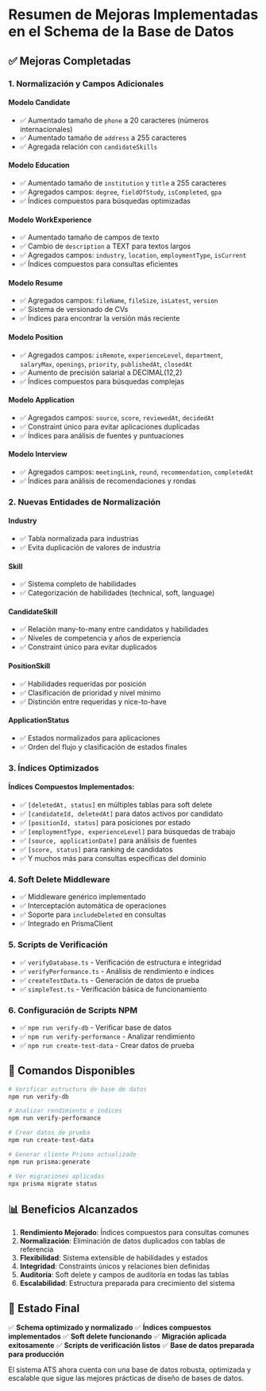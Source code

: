 # Resumen de Mejoras Implementadas en el Schema de la Base de Datos

## ✅ Mejoras Completadas

### 1. **Normalización y Campos Adicionales**

#### Modelo Candidate
- ✅ Aumentado tamaño de `phone` a 20 caracteres (números internacionales)
- ✅ Aumentado tamaño de `address` a 255 caracteres
- ✅ Agregada relación con `candidateSkills`

#### Modelo Education
- ✅ Aumentado tamaño de `institution` y `title` a 255 caracteres
- ✅ Agregados campos: `degree`, `fieldOfStudy`, `isCompleted`, `gpa`
- ✅ Índices compuestos para búsquedas optimizadas

#### Modelo WorkExperience
- ✅ Aumentado tamaño de campos de texto
- ✅ Cambio de `description` a TEXT para textos largos
- ✅ Agregados campos: `industry`, `location`, `employmentType`, `isCurrent`
- ✅ Índices compuestos para consultas eficientes

#### Modelo Resume
- ✅ Agregados campos: `fileName`, `fileSize`, `isLatest`, `version`
- ✅ Sistema de versionado de CVs
- ✅ Índices para encontrar la versión más reciente

#### Modelo Position
- ✅ Agregados campos: `isRemote`, `experienceLevel`, `department`, `salaryMax`, `openings`, `priority`, `publishedAt`, `closedAt`
- ✅ Aumento de precisión salarial a DECIMAL(12,2)
- ✅ Índices compuestos para búsquedas complejas

#### Modelo Application
- ✅ Agregados campos: `source`, `score`, `reviewedAt`, `decidedAt`
- ✅ Constraint único para evitar aplicaciones duplicadas
- ✅ Índices para análisis de fuentes y puntuaciones

#### Modelo Interview
- ✅ Agregados campos: `meetingLink`, `round`, `recommendation`, `completedAt`
- ✅ Índices para análisis de recomendaciones y rondas

### 2. **Nuevas Entidades de Normalización**

#### Industry
- ✅ Tabla normalizada para industrias
- ✅ Evita duplicación de valores de industria

#### Skill
- ✅ Sistema completo de habilidades
- ✅ Categorización de habilidades (technical, soft, language)

#### CandidateSkill
- ✅ Relación many-to-many entre candidatos y habilidades
- ✅ Niveles de competencia y años de experiencia
- ✅ Constraint único para evitar duplicados

#### PositionSkill
- ✅ Habilidades requeridas por posición
- ✅ Clasificación de prioridad y nivel mínimo
- ✅ Distinción entre requeridas y nice-to-have

#### ApplicationStatus
- ✅ Estados normalizados para aplicaciones
- ✅ Orden del flujo y clasificación de estados finales

### 3. **Índices Optimizados**

#### Índices Compuestos Implementados:
- ✅ `[deletedAt, status]` en múltiples tablas para soft delete
- ✅ `[candidateId, deletedAt]` para datos activos por candidato
- ✅ `[positionId, status]` para posiciones por estado
- ✅ `[employmentType, experienceLevel]` para búsquedas de trabajo
- ✅ `[source, applicationDate]` para análisis de fuentes
- ✅ `[score, status]` para ranking de candidatos
- ✅ Y muchos más para consultas específicas del dominio

### 4. **Soft Delete Middleware**
- ✅ Middleware genérico implementado
- ✅ Interceptación automática de operaciones
- ✅ Soporte para `includeDeleted` en consultas
- ✅ Integrado en PrismaClient

### 5. **Scripts de Verificación**
- ✅ `verifyDatabase.ts` - Verificación de estructura e integridad
- ✅ `verifyPerformance.ts` - Análisis de rendimiento e índices
- ✅ `createTestData.ts` - Generación de datos de prueba
- ✅ `simpleTest.ts` - Verificación básica de funcionamiento

### 6. **Configuración de Scripts NPM**
- ✅ `npm run verify-db` - Verificar base de datos
- ✅ `npm run verify-performance` - Analizar rendimiento
- ✅ `npm run create-test-data` - Crear datos de prueba

## 🔧 Comandos Disponibles

```bash
# Verificar estructura de base de datos
npm run verify-db

# Analizar rendimiento e índices
npm run verify-performance

# Crear datos de prueba
npm run create-test-data

# Generar cliente Prisma actualizado
npm run prisma:generate

# Ver migraciones aplicadas
npx prisma migrate status
```

## 📊 Beneficios Alcanzados

1. **Rendimiento Mejorado**: Índices compuestos para consultas comunes
2. **Normalización**: Eliminación de datos duplicados con tablas de referencia
3. **Flexibilidad**: Sistema extensible de habilidades y estados
4. **Integridad**: Constraints únicos y relaciones bien definidas
5. **Auditoría**: Soft delete y campos de auditoría en todas las tablas
6. **Escalabilidad**: Estructura preparada para crecimiento del sistema

## 🎯 Estado Final

✅ **Schema optimizado y normalizado**
✅ **Índices compuestos implementados**
✅ **Soft delete funcionando**
✅ **Migración aplicada exitosamente**
✅ **Scripts de verificación listos**
✅ **Base de datos preparada para producción**

El sistema ATS ahora cuenta con una base de datos robusta, optimizada y escalable que sigue las mejores prácticas de diseño de bases de datos.
